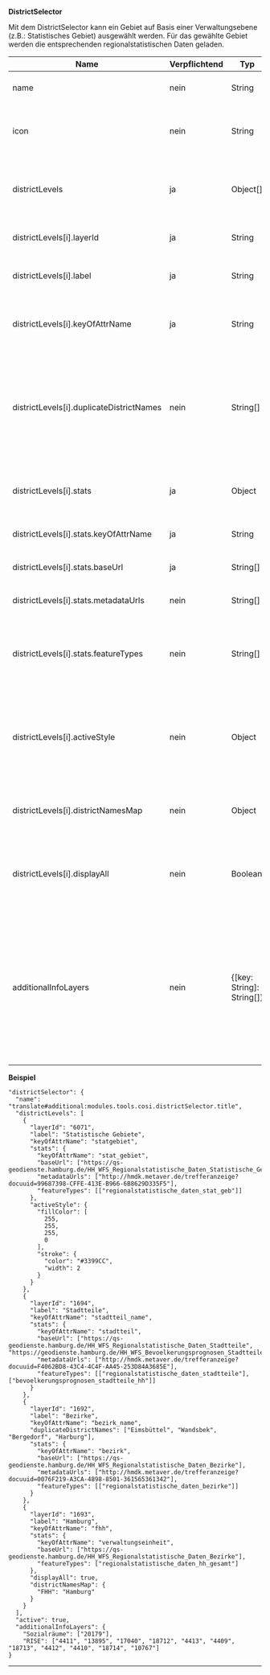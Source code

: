 **DistrictSelector**

Mit dem DistrictSelector kann ein Gebiet auf Basis einer Verwaltungsebene (z.B.: Statistisches Gebiet) ausgewählt werden. Für das gewählte Gebiet werden die entsprechenden regionalstatistischen Daten geladen.

|Name|Verpflichtend|Typ|Default|Beschreibung|
|----|-------------|---|-------|------------|
|name|nein|String|Gebiet auswählen|Name des Werkzeuges im Menu.|
|icon|nein|String|bi-image|CSS Klasse des Glyphicons, das vor dem Toolnamen im Menu angezeigt wird.|
|districtLevels|ja|Object[]||Beinhaltet die nötigen Informationen der einzelnen Verwaltungsebenen (siehe Beispiel).|
|districtLevels[i].layerId|ja|String||Die Layer id zum jeweiligen Verwaltungslayer.|
|districtLevels[i].label|ja|String||Die/der Bezeichnung/ Name für die Verwaltungsebene.|
|districtLevels[i].keyOfAttrName|ja|String||Der Key für das Attribut in dem der Name der Verwaltungeinheit steht.|
|districtLevels[i].duplicateDistrictNames|nein|String[]||Namen von Gebieten, die Konflikte auslösen. Eimsbüttel zum Beispiel gibt es als Stadtteil und als Bezirk. Die Namen sind bei der höheren Verwaltungsebene anzugeben.|
|districtLevels[i].stats|ja|Object||Definiert URL und den Key des Attributes "Name" für die statistischen Daten.|
|districtLevels[i].stats.keyOfAttrName|ja|String||Key des Attributes "Name" für die statistischen Daten.|
|districtLevels[i].stats.baseUrl|ja|String[]||Die URLs der WFS Dienste für die statistischen Daten.|
|districtLevels[i].stats.metadataUrls|nein|String[]||Die URLs der Metadaten der statistischen Daten.|
|districtLevels[i].stats.featureTypes|nein|String[]||Die featureTypes der WFS Dienste für die statistischen Daten, die zu laden sind, ansonsten werden alle des Dienstes geladen|
|districtLevels[i].activeStyle|nein|Object||Benutzerdefinierte Styles für die jeweils ausgewählte Verwaltungsebene. Entspricht der Hierarchie des OpenLayers Style Definition|
|districtLevels[i].districtNamesMap|nein|Object||Benutzerdefiniertes dictionary zum bereitstellen von synonymen Gebietsnamen|
|districtLevels[i].displayAll|nein|Boolean||Definiert ob alle Gebiete des Levels im Dashboard stets angezeigt werden sollen, egal ob ausgewählt oder nicht|
|additionalInfoLayers|nein|{[key: String]: String[]}|Zusätzliche Info Layer die beim Nutzen des Tools angezeigt werden können. Der Key ist der angezeigte Bezeichner, der Value die Liste an Layer IDs|

**Beispiel**
```
"districtSelector": {
  "name": "translate#additional:modules.tools.cosi.districtSelector.title",
  "districtLevels": [
    {
      "layerId": "6071",
      "label": "Statistische Gebiete",
      "keyOfAttrName": "statgebiet",
      "stats": {
        "keyOfAttrName": "stat_gebiet",
        "baseUrl": ["https://qs-geodienste.hamburg.de/HH_WFS_Regionalstatistische_Daten_Statistische_Gebiete"],
        "metadataUrls": ["http://hmdk.metaver.de/trefferanzeige?docuuid=99687398-CFFE-413E-B966-6B8629D335F5"],
        "featureTypes": [["regionalstatistische_daten_stat_geb"]]
      },
      "activeStyle": {
        "fillColor": [
          255,
          255,
          255,
          0
        ],
        "stroke": {
          "color": "#3399CC",
          "width": 2
        }
      }
    },
    {
      "layerId": "1694",
      "label": "Stadtteile",
      "keyOfAttrName": "stadtteil_name",
      "stats": {
        "keyOfAttrName": "stadtteil",
        "baseUrl": ["https://qs-geodienste.hamburg.de/HH_WFS_Regionalstatistische_Daten_Stadtteile", "https://geodienste.hamburg.de/HH_WFS_Bevoelkerungsprognosen_Stadtteile"],
        "metadataUrls": ["http://hmdk.metaver.de/trefferanzeige?docuuid=F4062BD8-43C4-4C4F-AA45-253D84A3685E"],
        "featureTypes": [["regionalstatistische_daten_stadtteile"], ["bevoelkerungsprognosen_stadtteile_hh"]]
      }
    },
    {
      "layerId": "1692",
      "label": "Bezirke",
      "keyOfAttrName": "bezirk_name",
      "duplicateDistrictNames": ["Eimsbüttel", "Wandsbek", "Bergedorf", "Harburg"],
      "stats": {
        "keyOfAttrName": "bezirk",
        "baseUrl": ["https://qs-geodienste.hamburg.de/HH_WFS_Regionalstatistische_Daten_Bezirke"],
        "metadataUrls": ["http://hmdk.metaver.de/trefferanzeige?docuuid=0076F219-A3CA-4898-8501-361565361342"],
        "featureTypes": [["regionalstatistische_daten_bezirke"]]
      }
    },
    {
      "layerId": "1693",
      "label": "Hamburg",
      "keyOfAttrName": "fhh",
      "stats": {
        "keyOfAttrName": "verwaltungseinheit",
        "baseUrl": ["https://qs-geodienste.hamburg.de/HH_WFS_Regionalstatistische_Daten_Bezirke"],
        "featureTypes": ["regionalstatistische_daten_hh_gesamt"]
      },
      "displayAll": true,
      "districtNamesMap": {
        "FHH": "Hamburg"
      }
    }
  ],
  "active": true,
  "additionalInfoLayers": {
    "Sozialräume": ["20179"],
    "RISE": ["4411", "13895", "17040", "18712", "4413", "4409", "18713", "4412", "4410", "18714", "10767"]
}
```

***
